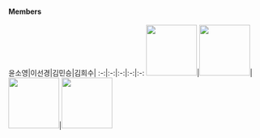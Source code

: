 ####  Members  

윤소영|이선경|김민승|김희수|
:-:|:-:|:-:|:-:|:-:
<img src='https://velog.velcdn.com/images/devysy55/post/6ca48777-cf57-4c9c-a753-945d482f6fcd/image.gif' width=100px></img>|<img src='https://velog.velcdn.com/images/devysy55/post/b257a753-97cf-4483-9a81-a8ffba96d3e6/image.gif' width=100px></img>|<img src='https://velog.velcdn.com/images/devysy55/post/6ca48777-cf57-4c9c-a753-945d482f6fcd/image.gif' width=100px></img>|<img src='https://velog.velcdn.com/images/devysy55/post/a4f8ca44-9a19-4d2b-85db-a9718b7e7bc9/image.gif' width=100px></img>
